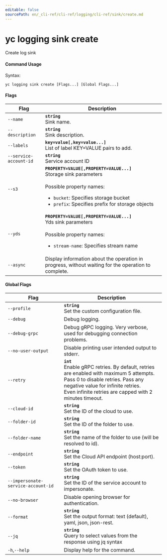 ```yaml
---
editable: false
sourcePath: en/_cli-ref/cli-ref/logging/cli-ref/sink/create.md
---
```


# yc logging sink create

Create log sink

#### Command Usage

Syntax: 

`yc logging sink create [Flags...] [Global Flags...]`

#### Flags

| Flag | Description |
|----|----|
|`--name`|<b>`string`</b><br/>Sink name.|
|`--description`|<b>`string`</b><br/>Sink description.|
|`--labels`|<b>`key=value[,key=value...]`</b><br/>List of label KEY=VALUE pairs to add.|
|`--service-account-id`|<b>`string`</b><br/>Service account ID|
|`--s3`|<b>`PROPERTY=VALUE[,PROPERTY=VALUE...]`</b><br/>Storage sink parameters<br/><br/>Possible property names:<br/><ul> <li><code>bucket</code>:     Specifies storage bucket</li> <li><code>prefix</code>:     Specifies prefix for storage objects</li> </ul>|
|`--yds`|<b>`PROPERTY=VALUE[,PROPERTY=VALUE...]`</b><br/>Yds sink parameters<br/><br/>Possible property names:<br/><ul> <li><code>stream-name</code>:     Specifies stream name</li> </ul>|
|`--async`|Display information about the operation in progress, without waiting for the operation to complete.|

#### Global Flags

| Flag | Description |
|----|----|
|`--profile`|<b>`string`</b><br/>Set the custom configuration file.|
|`--debug`|Debug logging.|
|`--debug-grpc`|Debug gRPC logging. Very verbose, used for debugging connection problems.|
|`--no-user-output`|Disable printing user intended output to stderr.|
|`--retry`|<b>`int`</b><br/>Enable gRPC retries. By default, retries are enabled with maximum 5 attempts.<br/>Pass 0 to disable retries. Pass any negative value for infinite retries.<br/>Even infinite retries are capped with 2 minutes timeout.|
|`--cloud-id`|<b>`string`</b><br/>Set the ID of the cloud to use.|
|`--folder-id`|<b>`string`</b><br/>Set the ID of the folder to use.|
|`--folder-name`|<b>`string`</b><br/>Set the name of the folder to use (will be resolved to id).|
|`--endpoint`|<b>`string`</b><br/>Set the Cloud API endpoint (host:port).|
|`--token`|<b>`string`</b><br/>Set the OAuth token to use.|
|`--impersonate-service-account-id`|<b>`string`</b><br/>Set the ID of the service account to impersonate.|
|`--no-browser`|Disable opening browser for authentication.|
|`--format`|<b>`string`</b><br/>Set the output format: text (default), yaml, json, json-rest.|
|`--jq`|<b>`string`</b><br/>Query to select values from the response using jq syntax|
|`-h`,`--help`|Display help for the command.|
